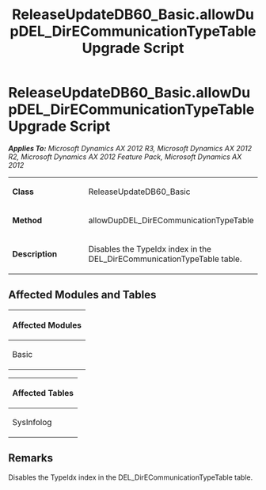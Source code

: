 ﻿---
title: ReleaseUpdateDB60_Basic.allowDupDEL_DirECommunicationTypeTable Upgrade Script
TOCTitle: ReleaseUpdateDB60_Basic.allowDupDEL_DirECommunicationTypeTable Upgrade Script
ms:assetid: 3ea0a7e7-724a-5e3b-deb4-702fda9c2dca
ms:mtpsurl: https://msdn.microsoft.com/en-us/library/JJ718765(v=AX.60)
ms:contentKeyID: 49707808
ms.date: 05/18/2015
mtps_version: v=AX.60
---

# ReleaseUpdateDB60\_Basic.allowDupDEL\_DirECommunicationTypeTable Upgrade Script 


_**Applies To:** Microsoft Dynamics AX 2012 R3, Microsoft Dynamics AX 2012 R2, Microsoft Dynamics AX 2012 Feature Pack, Microsoft Dynamics AX 2012_

<table>
<colgroup>
<col style="width: 50%" />
<col style="width: 50%" />
</colgroup>
<tbody>
<tr class="odd">
<td><p><strong>Class</strong></p></td>
<td><p>ReleaseUpdateDB60_Basic</p></td>
</tr>
<tr class="even">
<td><p><strong>Method</strong></p></td>
<td><p>allowDupDEL_DirECommunicationTypeTable</p></td>
</tr>
<tr class="odd">
<td><p><strong>Description</strong></p></td>
<td><p>Disables the TypeIdx index in the DEL_DirECommunicationTypeTable table.</p></td>
</tr>
</tbody>
</table>


## Affected Modules and Tables

<table>
<colgroup>
<col style="width: 100%" />
</colgroup>
<thead>
<tr class="header">
<th><p>Affected Modules</p></th>
</tr>
</thead>
<tbody>
<tr class="odd">
<td><p>Basic</p></td>
</tr>
</tbody>
</table>


<table>
<colgroup>
<col style="width: 100%" />
</colgroup>
<thead>
<tr class="header">
<th><p>Affected Tables</p></th>
</tr>
</thead>
<tbody>
<tr class="odd">
<td><p>SysInfolog</p></td>
</tr>
</tbody>
</table>


## Remarks

Disables the TypeIdx index in the DEL\_DirECommunicationTypeTable table.

  


